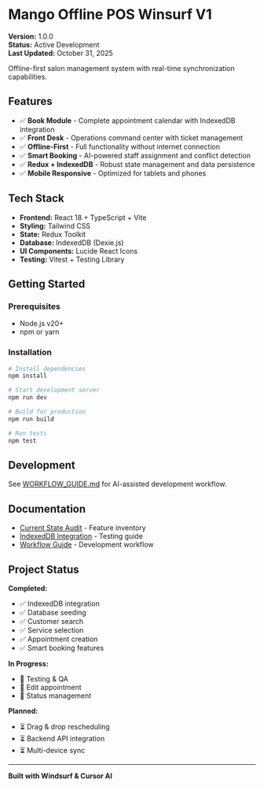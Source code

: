 # Mango Offline POS Winsurf V1

**Version:** 1.0.0  
**Status:** Active Development  
**Last Updated:** October 31, 2025

Offline-first salon management system with real-time synchronization capabilities.

## Features

- ✅ **Book Module** - Complete appointment calendar with IndexedDB integration
- ✅ **Front Desk** - Operations command center with ticket management
- ✅ **Offline-First** - Full functionality without internet connection
- ✅ **Smart Booking** - AI-powered staff assignment and conflict detection
- ✅ **Redux + IndexedDB** - Robust state management and data persistence
- ✅ **Mobile Responsive** - Optimized for tablets and phones

## Tech Stack

- **Frontend:** React 18 + TypeScript + Vite
- **Styling:** Tailwind CSS
- **State:** Redux Toolkit
- **Database:** IndexedDB (Dexie.js)
- **UI Components:** Lucide React Icons
- **Testing:** Vitest + Testing Library

## Getting Started

### Prerequisites
- Node.js v20+ 
- npm or yarn

### Installation

```bash
# Install dependencies
npm install

# Start development server
npm run dev

# Build for production
npm run build

# Run tests
npm test
```

## Development

See [WORKFLOW_GUIDE.md](./WORKFLOW_GUIDE.md) for AI-assisted development workflow.

## Documentation

- [Current State Audit](./docs/CURRENT_STATE_AUDIT.md) - Feature inventory
- [IndexedDB Integration](./docs/INDEXEDDB_INTEGRATION_COMPLETE.md) - Testing guide
- [Workflow Guide](./WORKFLOW_GUIDE.md) - Development workflow

## Project Status

**Completed:**
- ✅ IndexedDB integration
- ✅ Database seeding
- ✅ Customer search
- ✅ Service selection
- ✅ Appointment creation
- ✅ Smart booking features

**In Progress:**
- 🔄 Testing & QA
- 🔄 Edit appointment
- 🔄 Status management

**Planned:**
- ⏳ Drag & drop rescheduling
- ⏳ Backend API integration
- ⏳ Multi-device sync

---

**Built with Windsurf & Cursor AI**

